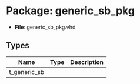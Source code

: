 # Package: generic_sb_pkg

- **File**: generic_sb_pkg.vhd
## Types

| Name         | Type | Description |
| ------------ | ---- | ----------- |
| t_generic_sb |      |             |
